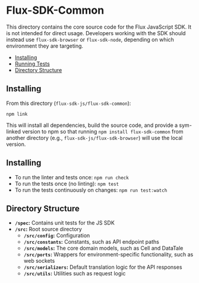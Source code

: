# Flux-SDK-Common

This directory contains the core source code for the Flux JavaScript SDK.
It is not intended for direct usage. Developers working with the SDK should
instead use `flux-sdk-browser` or `flux-sdk-node`, depending on which
environment they are targeting.

* [Installing](#installing)
* [Running Tests](#running-tests)
* [Directory Structure](#directory-structure)

## <a id="installing"></a>Installing

From this directory (`flux-sdk-js/flux-sdk-common`):

```
npm link
```

This will install all dependencies, build the source code, and provide a
sym-linked version to npm so that running `npm install flux-sdk-common`
from another directory (e.g., `flux-sdk-js/flux-sdk-browser`) will use the
local version.

## <a id="installing"></a>Installing

* To run the linter and tests once: `npm run check`
* To run the tests once (no linting): `npm test`
* To run the tests continuously on changes: `npm run test:watch`

## <a id="directory-structure"></a>Directory Structure

* **`/spec`:** Contains unit tests for the JS SDK
* **`/src`:** Root source directory
  * **`/src/config`:** Configuration
  * **`/src/constants`:** Constants, such as API endpoint paths
  * **`/src/models`:** The core domain models, such as Cell and DataTale
  * **`/src/ports`:** Wrappers for environment-specific functionality, such
  as web sockets
  * **`/src/serializers`:** Default translation logic for the API responses
  * **`/src/utils`:** Utilities such as request logic
